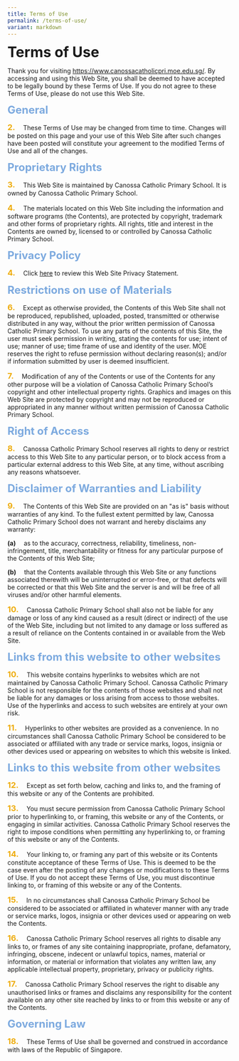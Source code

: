 ```yaml
---
title: Terms of Use
permalink: /terms-of-use/
variant: markdown
---
```

<b><font size="6">Terms of Use</font></b>

Thank you for visiting https://www.canossacatholicpri.moe.edu.sg/. By accessing and using this Web Site, you shall be deemed to have accepted to be legally bound by these Terms of Use. If you do not agree to these Terms of Use, please do not use this Web Site. 

<b><font size="5" color="#7daadf">General</font></b>

<b><font size="4" color="#eeac0d">2.</font></b>   These Terms of Use may be changed from time to time. Changes will be posted on this page and your use of this Web Site after such changes have been posted will constitute your agreement to the modified Terms of Use and all of the changes. 

<b><font size="5" color="#7daadf">Proprietary Rights</font></b>

<b><font size="4" color="#eeac0d">3.</font></b>   This Web Site is maintained by Canossa Catholic Primary School. It is owned by Canossa Catholic Primary School.

<b><font size="4" color="#eeac0d">4.</font></b>   The materials located on this Web Site including the information and software programs (the Contents), are protected by copyright, trademark and other forms of proprietary rights. All rights, title and interest in the Contents are owned by, licensed to or controlled by Canossa Catholic Primary School. 

<b><font size="5" color="#7daadf">Privacy Policy</font></b>

<b><font size="4" color="#eeac0d">4.</font></b>   Click [here](https://www.canossacatholicpri.moe.edu.sg/privacy/) to review this Web Site Privacy Statement. 

<b><font size="5" color="#7daadf">Restrictions on use of Materials</font></b>

<b><font size="4" color="#eeac0d">6.</font></b>   Except as otherwise provided, the Contents of this Web Site shall not be reproduced, republished, uploaded, posted, transmitted or otherwise distributed in any way, without the prior written permission of Canossa Catholic Primary School.  To use any parts of the contents of this Site, the user must seek permission in writing, stating the contents for use; intent of use; manner of use; time frame of use and identity of the user. MOE reserves the right to refuse permission without declaring reason(s); and/or if information submitted by user is deemed insufficient.

<b><font size="4" color="#eeac0d">7.</font></b>   Modification of any of the Contents or use of the Contents for any other purpose will be a violation of Canossa Catholic Primary School’s copyright and other intellectual property rights. Graphics and images on this Web Site are protected by copyright and may not be reproduced or appropriated in any manner without written permission of Canossa Catholic Primary School.

<b><font size="5" color="#7daadf">Right of Access </font></b>

<b><font size="4" color="#eeac0d">8.</font></b>   Canossa Catholic Primary School reserves all rights to deny or restrict access to this Web Site to any particular person, or to block access from a particular external address to this Web Site, at any time, without ascribing any reasons whatsoever. 

<b><font size="5" color="#7daadf">Disclaimer of Warranties and Liability</font></b>

<b><font size="4" color="#eeac0d">9.</font></b>   The Contents of this Web Site are provided on an "as is" basis without warranties of any kind. To the fullest extent permitted by law, Canossa Catholic Primary School does not warrant and hereby disclaims any warranty: 

<b>(a)</b>    as to the accuracy, correctness, reliability, timeliness, non-infringement, title, merchantability or fitness for any particular purpose of the Contents of this Web Site;

<b>(b)</b>    that the Contents available through this Web Site or any functions associated therewith will be uninterrupted or error-free, or that defects will be corrected or that this Web Site and the server is and will be free of all viruses and/or other harmful elements. 

<b><font size="4" color="#eeac0d">10.</font></b>   Canossa Catholic Primary School shall also not be liable for any damage or loss of any kind caused as a result (direct or indirect) of the use of the Web Site, including but not limited to any damage or loss suffered as a result of reliance on the Contents contained in or available from the Web Site.

<b><font size="5" color="#7daadf">Links from this website to other websites</font></b>

<b><font size="4" color="#eeac0d">10.</font></b>   This website contains hyperlinks to websites which are not maintained by Canossa Catholic Primary School. Canossa Catholic Primary School is not responsible for the contents of those websites and shall not be liable for any damages or loss arising from access to those websites. Use of the hyperlinks and access to such websites are entirely at your own risk.

<b><font size="4" color="#eeac0d">11.</font></b>   Hyperlinks to other websites are provided as a convenience. In no circumstances shall Canossa Catholic Primary School be considered to be associated or affiliated with any trade or service marks, logos, insignia or other devices used or appearing on websites to which this website is linked.

<b><font size="5" color="#7daadf">Links to this website from other websites</font></b>

<b><font size="4" color="#eeac0d">12.</font></b>   Except as set forth below, caching and links to, and the framing of this website or any of the Contents are prohibited.

<b><font size="4" color="#eeac0d">13.</font></b>   You must secure permission from Canossa Catholic Primary School prior to hyperlinking to, or framing, this website or any of the Contents, or engaging in similar activities. Canossa Catholic Primary School reserves the right to impose conditions when permitting any hyperlinking to, or framing of this website or any of the Contents.

<b><font size="4" color="#eeac0d">14.</font></b>   Your linking to, or framing any part of this website or its Contents constitute acceptance of these Terms of Use. This is deemed to be the case even after the posting of any changes or modifications to these Terms of Use. If you do not accept these Terms of Use, you must discontinue linking to, or framing of this website or any of the Contents.

<b><font size="4" color="#eeac0d">15.</font></b>   In no circumstances shall Canossa Catholic Primary School be considered to be associated or affiliated in whatever manner with any trade or service marks, logos, insignia or other devices used or appearing on web the Contents.

<b><font size="4" color="#eeac0d">16.</font></b>   Canossa Catholic Primary School reserves all rights to disable any links to, or frames of any site containing inappropriate, profane, defamatory, infringing, obscene, indecent or unlawful topics, names, material or information, or material or information that violates any written law, any applicable intellectual property, proprietary, privacy or publicity rights.

<b><font size="4" color="#eeac0d">17.</font></b>   Canossa Catholic Primary School reserves the right to disable any unauthorised links or frames and disclaims any responsibility for the content available on any other site reached by links to or from this website or any of the Contents.

<b><font size="5" color="#7daadf">Governing Law</font></b>

<b><font size="4" color="#eeac0d">18.</font></b>   These Terms of Use shall be governed and construed in accordance with laws of the Republic of Singapore.